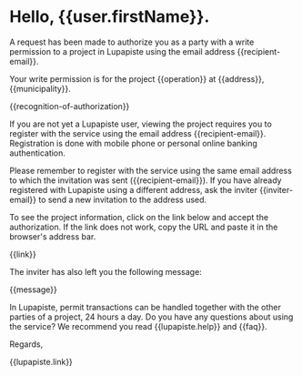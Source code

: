 # Hello, {{user.firstName}}. 

A request has been made to authorize you as a party with a write permission
to a project in Lupapiste using the email address
{{recipient-email}}.

Your write permission is for the project {{operation}} at {{address}},
{{municipality}}.

{{recognition-of-authorization}}

If you are not yet a Lupapiste user, viewing the project requires you
to register with the service using the email address
{{recipient-email}}. Registration is done with mobile phone or
personal online banking authentication.

Please remember to register with the service using the same email
address to which the invitation was sent ({{recipient-email}}). If you
have already registered with Lupapiste using a different address, ask
the inviter {{inviter-email}} to send a new invitation to the address
used.

To see the project information, click on the link below and accept the
authorization. If the link does not work, copy the URL and paste it in
the browser's address bar.

{{link}}

The inviter has also left you the following message: 

{{message}}

In Lupapiste, permit transactions can be handled together with the other parties of a project, 24 hours a day. Do you have any questions about using the service? We recommend you
read {{lupapiste.help}} and {{faq}}.

Regards,

{{lupapiste.link}} 

